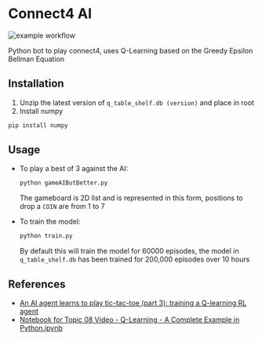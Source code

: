
# Connect4 AI
![example workflow](https://github.com/technocrat13/Connect4Bot/actions/workflows/main.yml/badge.svg)


Python bot to play connect4, uses Q-Learning based on the Greedy Epsilon Bellman Equation 
## Installation

1. Unzip the latest version of `q_table_shelf.db (version)` and place in root
2. Install numpy
```bash
pip install numpy
```

## Usage
	
* To play a best of 3 against the AI:

	```bash
	python gameAIButBetter.py
	```
	The gameboard is  2D list and is represented in this form, positions to drop a `COIN` are from 1 to 7

* To train the model:
	```bash
	python train.py
	```
	By default this will train the model for 60000 episodes, the model in `q_table_shelf.db` has been trained for 200,000 episodes over 10 hours


## References

+ [An AI agent learns to play tic-tac-toe (part 3): training a Q-learning RL agent](https://towardsdatascience.com/an-ai-agent-learns-to-play-tic-tac-toe-part-3-training-a-q-learning-rl-agent-2871cef2faf0)
+ [Notebook for Topic 08 Video - Q-Learning - A Complete Example in Python.ipynb](https://colab.research.google.com/drive/1E2RViy7xmor0mhqskZV14_NUj2jMpJz3#scrollTo=Kq-QPfDnx4Fo)
